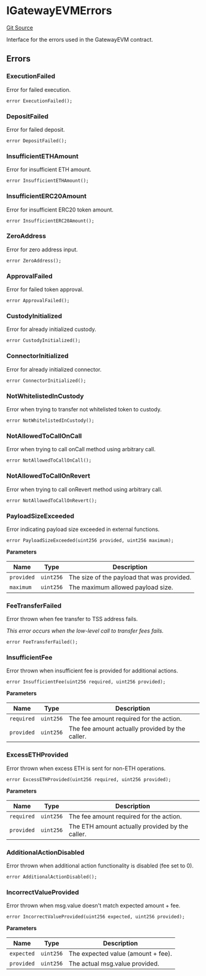 # IGatewayEVMErrors
[Git Source](https://github.com/zeta-chain/protocol-contracts/blob/main/v2/contracts/evm/interfaces/IGatewayEVM.sol)

Interface for the errors used in the GatewayEVM contract.


## Errors
### ExecutionFailed
Error for failed execution.


```solidity
error ExecutionFailed();
```

### DepositFailed
Error for failed deposit.


```solidity
error DepositFailed();
```

### InsufficientETHAmount
Error for insufficient ETH amount.


```solidity
error InsufficientETHAmount();
```

### InsufficientERC20Amount
Error for insufficient ERC20 token amount.


```solidity
error InsufficientERC20Amount();
```

### ZeroAddress
Error for zero address input.


```solidity
error ZeroAddress();
```

### ApprovalFailed
Error for failed token approval.


```solidity
error ApprovalFailed();
```

### CustodyInitialized
Error for already initialized custody.


```solidity
error CustodyInitialized();
```

### ConnectorInitialized
Error for already initialized connector.


```solidity
error ConnectorInitialized();
```

### NotWhitelistedInCustody
Error when trying to transfer not whitelisted token to custody.


```solidity
error NotWhitelistedInCustody();
```

### NotAllowedToCallOnCall
Error when trying to call onCall method using arbitrary call.


```solidity
error NotAllowedToCallOnCall();
```

### NotAllowedToCallOnRevert
Error when trying to call onRevert method using arbitrary call.


```solidity
error NotAllowedToCallOnRevert();
```

### PayloadSizeExceeded
Error indicating payload size exceeded in external functions.


```solidity
error PayloadSizeExceeded(uint256 provided, uint256 maximum);
```

**Parameters**

|Name|Type|Description|
|----|----|-----------|
|`provided`|`uint256`|The size of the payload that was provided.|
|`maximum`|`uint256`|The maximum allowed payload size.|

### FeeTransferFailed
Error thrown when fee transfer to TSS address fails.

*This error occurs when the low-level call to transfer fees fails.*


```solidity
error FeeTransferFailed();
```

### InsufficientFee
Error thrown when insufficient fee is provided for additional actions.


```solidity
error InsufficientFee(uint256 required, uint256 provided);
```

**Parameters**

|Name|Type|Description|
|----|----|-----------|
|`required`|`uint256`|The fee amount required for the action.|
|`provided`|`uint256`|The fee amount actually provided by the caller.|

### ExcessETHProvided
Error thrown when excess ETH is sent for non-ETH operations.


```solidity
error ExcessETHProvided(uint256 required, uint256 provided);
```

**Parameters**

|Name|Type|Description|
|----|----|-----------|
|`required`|`uint256`|The fee amount required for the action.|
|`provided`|`uint256`|The ETH amount actually provided by the caller.|

### AdditionalActionDisabled
Error thrown when additional action functionality is disabled (fee set to 0).


```solidity
error AdditionalActionDisabled();
```

### IncorrectValueProvided
Error thrown when msg.value doesn't match expected amount + fee.


```solidity
error IncorrectValueProvided(uint256 expected, uint256 provided);
```

**Parameters**

|Name|Type|Description|
|----|----|-----------|
|`expected`|`uint256`|The expected value (amount + fee).|
|`provided`|`uint256`|The actual msg.value provided.|

